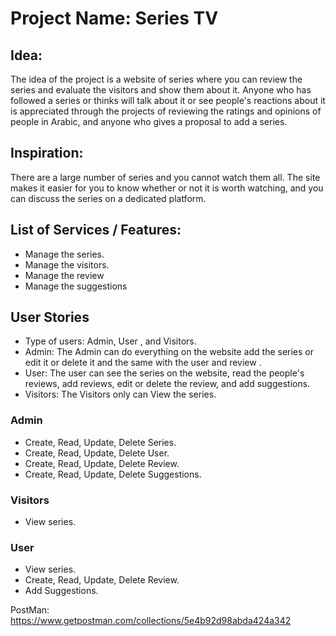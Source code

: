 # Project Name: Series TV

## Idea:
The idea of the project is a website of series where you can review the series and evaluate the visitors and show them about it. Anyone who has followed a series or thinks will talk about it or see people's reactions about it is appreciated through the projects of reviewing the ratings and opinions of people in Arabic, and anyone who gives a proposal to add a series.

## Inspiration:
There are a large number of series and you cannot watch them all. The site makes it easier for you to know whether or not it is worth watching, and you can discuss the series on a dedicated platform.


## List of Services / Features:

- Manage the series.
- Manage the visitors.
- Manage the review
- Manage the suggestions


## User Stories
- Type of users: Admin, User , and Visitors.
- Admin: The Admin can do everything on the website add the series or edit it or delete it and the same with the user and review .
- User: The user can see the series on the website, read the people's reviews, add reviews, edit or delete the review, and add suggestions.
-  Visitors: The Visitors only can View the series.
### Admin

- Create, Read, Update, Delete Series.
- Create, Read, Update, Delete User.
- Create, Read, Update, Delete Review.
- Create, Read, Update, Delete Suggestions.


### Visitors

- View series.

### User

- View series.
- Create, Read, Update, Delete Review.
- Add Suggestions.


PostMan:
https://www.getpostman.com/collections/5e4b92d98abda424a342

